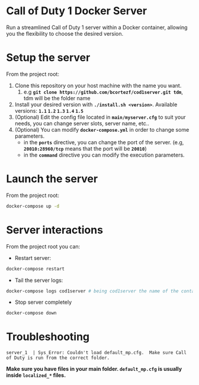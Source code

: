 # Call of Duty 1 Docker Server
Run a streamlined Call of Duty 1 server within a Docker container, allowing you the flexibility to choose the desired version.

# Setup the server
From the project root:
1. Clone this repository on your host machine with the name you want.
   1. e.g **`git clone https://github.com/bcortezf/cod1server.git tdm`**, tdm will be the folder name
1. Install your desired version with **`./install.sh <version>`**.  Available versions: **`1.1` `1.2` `1.3` `1.4` `1.5`**
1. (Optional) Edit the config file located in **`main/myserver.cfg`** to suit your needs, you can change server slots, server name, etc..
1. (Optional) You can modify **`docker-compose.yml`** in order to change some parameters.
   - in the **`ports`** directive, you can change the port of the server. (e.g, **`20010:28960/tcp`** means that the port will be **`20010`**)
   - in the **`command`** directive you can modify the execution parameters.

# Launch the server
From the project root:
``` bash
docker-compose up -d
```

# Server interactions
From the project root you can:
- Restart server:
``` bash
docker-compose restart
```

- Tail the server logs:
``` bash
docker-compose logs cod1server # being cod1server the name of the container
```

- Stop server completely
``` bash
docker-compose down
```

# Troubleshooting

```
server_1  | Sys_Error: Couldn't load default_mp.cfg.  Make sure Call of Duty is run from the correct folder.
```
**Make sure you have files in your main folder. `default_mp.cfg` is usually inside `localized_*` files.**
